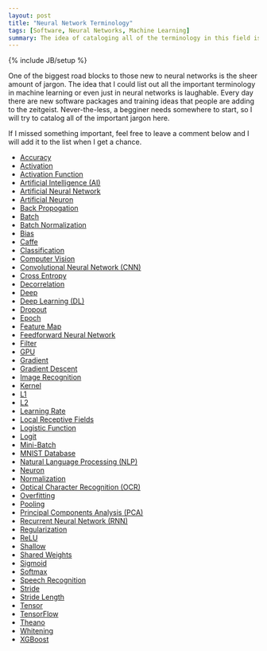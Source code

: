 ```yaml
---
layout: post
title: "Neural Network Terminology"
tags: [Software, Neural Networks, Machine Learning]
summary: The idea of cataloging all of the terminology in this field is laughable
---
```

{% include JB/setup %}

<script type="text/javascript">
function hideshow(a){document.getElementById&&("block"==a.style.display?a.style.display="none":a.style.display="block")}
</script>

<p>One of the biggest road blocks to those new to neural networks is the sheer amount of jargon.  The idea that I could list out all the important terminology in machine learning or even just in neural networks is laughable.  Every day there are new software packages and training ideas that people are adding to the zeitgeist. Never-the-less, a begginer needs somewhere to start, so I will try to catalog all of the important jargon here.</p>

<p>If I missed something important, feel free to leave a comment below and I will add it to the list when I get a chance.</p>

<ul>

<li>
<a href="javascript:hideshow(document.getElementById('acc'))">Accuracy</a>
<div id="acc" style="display: none">
<p>
(vs Loss)
(NOT vs precision)
</p>
</div>
</li>


<li>
<a href="javascript:hideshow(document.getElementById('act'))">Activation</a>
<div id="act" style="display: none">
<p>

</p>
</div>
</li>


<li>
<a href="javascript:hideshow(document.getElementById('act_fun'))">Activation Function</a>
<div id="act_fun" style="display: none">
<p>
(see Activation)
</p>
</div>
</li>


<li>
<a href="javascript:hideshow(document.getElementById('ai'))">Artificial Intelligence (AI)</a>
<div id="ai" style="display: none">
  <p>
  The field of computer science devoted to building software that can mimick complex analytical tasks previously only achievable by humans. NOTE: Compare and Contrast with Machine Learning.
  </p>
  <a href="https://en.wikipedia.org/wiki/Artificial_intelligence" target="_blank">(Wiki)</a>
</div>
</li>


<li>
<a href="javascript:hideshow(document.getElementById('ann'))">Artificial Neural Network</a>
<div id="ann" style="display: none">
<p>
(see NN)
</p>
</div>
</li>


<li>
<a href="javascript:hideshow(document.getElementById('artn'))">Artificial Neuron</a>
<div id="artn" style="display: none">
<p>
(neuron)
(see NN)
https://en.wikipedia.org/wiki/Artificial_neuron
</p>
</div>
</li>


<li>
<a href="javascript:hideshow(document.getElementById('backp'))">Back Propogation</a>
<div id="backp" style="display: none">
<p>

</p>
</div>
</li>


<li>
<a href="javascript:hideshow(document.getElementById('bat'))">Batch</a>
<div id="bat" style="display: none">
<p>
https://www.coursera.org/learn/machine-learning/lecture/9zJUs/mini-batch-gradient-descent
</p>
</div>
</li>


<li>
<a href="javascript:hideshow(document.getElementById('batch_norm'))">Batch Normalization</a>
<div id="batch_norm" style="display: none">
<p>
(see Batch) (no bias)
</p>
</div>
</li>


<li>
<a href="javascript:hideshow(document.getElementById('bias'))">Bias</a>
<div id="bias" style="display: none">
<p>
(bias on a neuron)
</p>
</div>
</li>


<li>
<a href="javascript:hideshow(document.getElementById('caf'))">Caffe</a>
<div id="caf" style="display: none">
<p><a href="http://caffe.berkeleyvision.org/" target="_blank">Caffe</a> is a popular deep learning modeling framework.  Designed with deep neural networks in mind, Caffe is open source and BSD licensed, and is quite popular. Caffe is written in C/C++ and has APIs available in C++, Python, and Matlab.</p>
<p>Theano features an option to allow GPU acceleration of the basic neuron calculations, for a large set of common GPUs.</p>
</div>
</li>


<li>
<a href="javascript:hideshow(document.getElementById('cla'))">Classification</a>
<div id="cla" style="display: none">
<p><a href="https://en.wikipedia.org/wiki/Statistical_classification" target="_blank">Classification</a> problems are those where a particular input needs to be mapped to one of a set of possible outputs. For instance, the problem of determine which numeral a hand-written digit represents. Classification is a problem general to machine learning, not just neural networks.
</p>
</div>
</li>


<li>
<a href="javascript:hideshow(document.getElementById('comv'))">Computer Vision</a>
<div id="comv" style="display: none">
<p><a href="https://en.wikipedia.org/wiki/Computer_vision" target="_blank">Computer Visions</a> is a broadly interdisciplinary field, that deals with the software necessary to allow computers to interpret the content of images and videos. <a href="https://en.wikipedia.org/wiki/Facial_recognition_system" target="_blank">Facial Recognition</a> is a common computer vision task. But other computer vision tasks include: identifying what objects are in an image, <a href="https://en.wikipedia.org/wiki/Optical_character_recognition" target="_blank">Optical Character Recognition (OCR)</a>, and 3D-object ,<a href="https://en.wikipedia.org/wiki/Video_tracking" target="_blank">tracking analysis</a>.
</p>
</div>
</li>


<li>
<a href="javascript:hideshow(document.getElementById('cnn'))">Convolutional Neural Network (CNN)</a>
<div id="cnn" style="display: none">
<p>
https://en.wikipedia.org/wiki/Convolutional_neural_network
</p>
</div>
</li>


<li>
<a href="javascript:hideshow(document.getElementById('cent'))">Cross Entropy</a>
<div id="cent" style="display: none">
<p>
https://en.wikipedia.org/wiki/Cross_entropy
</p>
</div>
</li>


<li>
<a href="javascript:hideshow(document.getElementById('decor'))">Decorrelation</a>
<div id="decor" style="display: none">
<p>
(see Whitening)

https://en.wikipedia.org/wiki/Decorrelation
</p>
</div>
</li>


<li>
<a href="javascript:hideshow(document.getElementById('deep'))">Deep</a>
<div id="deep" style="display: none">
<p>
(vs Shallow) (see Deep Learning)
</p>
</div>
</li>


<li>
<a href="javascript:hideshow(document.getElementById('dl'))">Deep Learning (DL)</a>
<div id="dl" style="display: none">
<p>
https://en.wikipedia.org/wiki/Deep_learning
</p>
</div>
</li>


<li>
<a href="javascript:hideshow(document.getElementById('drop'))">Dropout</a>
<div id="drop" style="display: none">
<p>
https://www.youtube.com/watch?v=UcKPdAM8cnI
</p>
</div>
</li>


<li>
<a href="javascript:hideshow(document.getElementById('epo'))">Epoch</a>
<div id="epo" style="display: none">
<p>
(see Batch)

http://stackoverflow.com/questions/4752626/epoch-vs-iteration-when-training-neural-networks
</p>
</div>
</li>


<li>
<a href="javascript:hideshow(document.getElementById('feam'))">Feature Map</a>
<div id="feam" style="display: none">
<p>
https://en.wikipedia.org/wiki/Feature_%28machine_learning%29
</p>
</div>
</li>


<li>
<a href="javascript:hideshow(document.getElementById('feed'))">Feedforward Neural Network</a>
<div id="feed" style="display: none">
<p>
https://en.wikipedia.org/wiki/Feedforward_neural_network
</p>
</div>
</li>


<li>
<a href="javascript:hideshow(document.getElementById('filter'))">Filter</a>
<div id="filter" style="display: none">
<p>

</p>
</div>
</li>


<li>
<a href="javascript:hideshow(document.getElementById('gpu'))">GPU</a>
<div id="gpu" style="display: none">
<p>A <a href="https://en.wikipedia.org/wiki/Graphics_processing_unit" target="_blank">GPU</a> is a specialized electronic circuit (microchip) designed to greatly increase the performance of the kinds of calculations computers need to do to display visual graphics. At its most base level, these circuits are designed to perform a narrow range of basic mathematical operations. But the trade off is they are designed to do many, perhaps hundreds, of such operations in parallel.</p>
<p>GPUs have gained popularity in neural networks, as neural network algorithms involve many neurons doing simple calculations in parallel. As such, most neural network libraries these days come with GPU acceleration as a configurable option.</p>
</div>
</li>


<li>
<a href="javascript:hideshow(document.getElementById('grad'))">Gradient</a>
<div id="grad" style="display: none">
<p>

</p>
</div>
</li>


<li>
<a href="javascript:hideshow(document.getElementById('gd'))">Gradient Descent</a>
<div id="gd" style="display: none">
<p>

</p>
</div>
</li>


<li>
<a href="javascript:hideshow(document.getElementById('ir'))">Image Recognition</a>
<div id="ir" style="display: none">
<p>
https://en.wikipedia.org/wiki/Computer_vision#Recognition
</p>
</div>
</li>


<li>
<a href="javascript:hideshow(document.getElementById('ker'))">Kernel</a>
<div id="ker" style="display: none">
<p>

</p>
</div>
</li>


<li>
<a href="javascript:hideshow(document.getElementById('l1'))">L1</a>
<div id="l1" style="display: none">
<p>
http://www.ai4trade.com/GeneticAlgorithmsInForex/l1-regularization-neural-networks
</p>
</div>
</li>


<li>
<a href="javascript:hideshow(document.getElementById('l2'))">L2</a>
<div id="l2" style="display: none">
<p>

</p>
</div>
</li>


<li>
<a href="javascript:hideshow(document.getElementById('lr'))">Learning Rate</a>
<div id="lr" style="display: none">
<p>

</p>
</div>
</li>


<li>
<a href="javascript:hideshow(document.getElementById('lrf'))">Local Receptive Fields</a>
<div id="lrf" style="display: none">
<p>

</p>
</div>
</li>


<li>
<a href="javascript:hideshow(document.getElementById('logf'))">Logistic Function</a>
<div id="logf" style="display: none">
<p>
(see Sigmoid)
</p>
</div>
</li>


<li>
<a href="javascript:hideshow(document.getElementById('logit'))">Logit</a>
<div id="logit" style="display: none">
<p>

</p>
</div>
</li>


<li>
<a href="javascript:hideshow(document.getElementById('minib'))">Mini-Batch</a>
<div id="minib" style="display: none">
<p>
(see Batch)

https://www.coursera.org/learn/machine-learning/lecture/9zJUs/mini-batch-gradient-descent
</p>
</div>
</li>


<li>
<a href="javascript:hideshow(document.getElementById('mnist'))">MNIST Database</a>
<div id="mnist" style="display: none">
<p>
https://en.wikipedia.org/wiki/MNIST_database
http://yann.lecun.com/exdb/mnist/
</p>
</div>
</li>


<li>
<a href="javascript:hideshow(document.getElementById('nlp'))">Natural Language Processing (NLP)</a>
<div id="nlp" style="display: none">
<p>
https://en.wikipedia.org/wiki/Natural_language_processing
</p>
</div>
</li>


<li>
<a href="javascript:hideshow(document.getElementById('neur'))">Neuron</a>
<div id="neur" style="display: none">
<p>(see Artificial Neuron)
https://en.wikipedia.org/wiki/Artificial_neuron
</p>
</div>
</li>


<li>
<a href="javascript:hideshow(document.getElementById('norm'))">Normalization</a>
<div id="norm" style="display: none">
<p>
http://cs231n.github.io/neural-networks-2/
</p>
</div>
</li>


<li>
<a href="javascript:hideshow(document.getElementById('ocr'))">Optical Character Recognition (OCR)</a>
<div id="ocr" style="display: none">
<p>
https://en.wikipedia.org/wiki/Optical_character_recognition
</p>
</div>
</li>


<li>
<a href="javascript:hideshow(document.getElementById('overf'))">Overfitting</a>
<div id="overf" style="display: none">
<p>

</p>
</div>
</li>


<li>
<a href="javascript:hideshow(document.getElementById('pool'))">Pooling</a>
<div id="pool" style="display: none">
<p>
(also max-pooling and L2-pooling)
</p>
</div>
</li>


<li>
<a href="javascript:hideshow(document.getElementById('pca'))">Principal Components Analysis (PCA)</a>
<div id="pca" style="display: none">
<p>
(also whitening)

http://cs231n.github.io/neural-networks-2/
</p>
</div>
</li>


<li>
<a href="javascript:hideshow(document.getElementById('rnn'))">Recurrent Neural Network (RNN)</a>
<div id="rnn" style="display: none">
<p>

</p>
</div>
</li>


<li>
<a href="javascript:hideshow(document.getElementById('reg'))">Regularization</a>
<div id="reg" style="display: none">
<p>

</p>
</div>
</li>


<li>
<a href="javascript:hideshow(document.getElementById('relu'))">ReLU</a>
<div id="relu" style="display: none">
<p>
<a href="https://en.wikipedia.org/wiki/Rectifier_%28neural_networks%29" target="_blank">(Wiki)</a>
</p>
</div>
</li>


<li>
<a href="javascript:hideshow(document.getElementById('shal'))">Shallow</a>
<div id="shal" style="display: none">
<p>
(vs Deep)
</p>
</div>
</li>


<li>
<a href="javascript:hideshow(document.getElementById('shw'))">Shared Weights</a>
<div id="shw" style="display: none">
<p>

</p>
</div>
</li>


<li>
<a href="javascript:hideshow(document.getElementById('sig'))">Sigmoid</a>
<div id="sig" style="display: none">
<p>

</p>
</div>
</li>


<li>
<a href="javascript:hideshow(document.getElementById('sm'))">Softmax</a>
<div id="sm" style="display: none">
<p>

</p>
</div>
</li>


<li>
<a href="javascript:hideshow(document.getElementById('sr'))">Speech Recognition</a>
<div id="sr" style="display: none">
<p>

</p>
</div>
</li>


<li>
<a href="javascript:hideshow(document.getElementById('st'))">Stride</a>
<div id="st" style="display: none">
<p>

</p>
</div>
</li>


<li>
<a href="javascript:hideshow(document.getElementById('stl'))">Stride Length</a>
<div id="stl" style="display: none">
<p>
(see Stride)
</p>
</div>
</li>


<li>
<a href="javascript:hideshow(document.getElementById('ten'))">Tensor</a>
<div id="ten" style="display: none">
<p>In mathematics and physics a <a href="https://en.wikipedia.org/wiki/Tensor" target="_blank">tensor</a> is an object that performs a transformation on a vector. That vector can be in any number of dimensions and that transformation can be almost anything: shrinking, stretching, rotating or flipping a vector in an arbitrary way.</p>
<p>Be wary, as the term "tensor" is <a href="http://stats.stackexchange.com/a/198395" target="_blank">frequently mis-applied</a> in machine learning to mean "any multi-dimensional array". This is incorrect, but so prevalent that even Google has titled their most popular machine learning library "TensorFlow".</p>
</div>
</li>


<li>
<a href="javascript:hideshow(document.getElementById('tf'))">TensorFlow</a>
<div id="tf" style="display: none">
<p><a href="https://www.tensorflow.org/" target="_blank">TensorFlow</a> is a popular, open-source machine learning library. Originally developed by Google's Brain Team, it is now hosted on <a href="https://github.com/tensorflow" target="_blank">GitHub</a>. The software was originally designed for neural networks, but has since been use more generally in the machine learnig community.  The code base itself is writen in C++, and the two most popular APIs are currently in C++ and Python.</p>
<p>TensorFlow features an option to allow GPU acceleration of the basic neuron calculations, for a large set of common GPUs.</p>
</div>
</li>


<li>
<a href="javascript:hideshow(document.getElementById('the'))">Theano</a>
<div id="the" style="display: none">
<p>Theano is a popular, open-source machine learning library.</p>
<p>Theano features an option to allow GPU acceleration of the basic neuron calculations, for a large set of common GPUs.</p>
</div>
</li>


<li>
<a href="javascript:hideshow(document.getElementById('whi'))">Whitening</a>
<div id="whi" style="display: none">
<p>
https://theclevermachine.wordpress.com/2013/03/30/the-statistical-whitening-transform/

http://stats.stackexchange.com/questions/7757/data-normalization-and-standardization-in-neural-networks

http://cs231n.github.io/neural-networks-2/
</p>
</div>
</li>


<li>
<a href="javascript:hideshow(document.getElementById('xgb'))">XGBoost</a>
<div id="xgb" style="display: none">
<p>
http://xgboost.readthedocs.io/en/latest/model.html
</p>
</div>
</li>

</ul>
